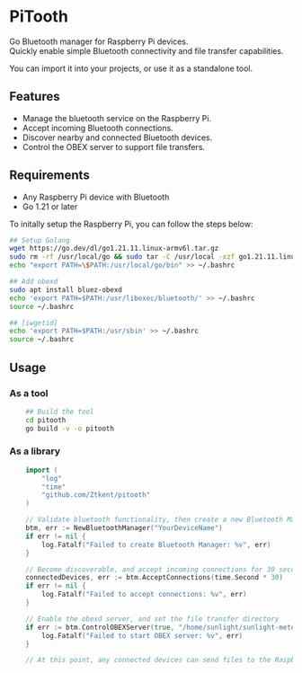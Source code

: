 # PiTooth
Go Bluetooth manager for Raspberry Pi devices.   
Quickly enable simple Bluetooth connectivity and file transfer capabilities.

You can import it into your projects, or use it as a standalone tool.

## Features
- Manage the bluetooth service on the Raspberry Pi.
- Accept incoming Bluetooth connections.
- Discover nearby and connected Bluetooth devices.
- Control the OBEX server to support file transfers.

## Requirements
- Any Raspberry Pi device with Bluetooth
- Go 1.21 or later

To initally setup the Raspberry Pi, you can follow the steps below:
```bash
## Setup Golang
wget https://go.dev/dl/go1.21.11.linux-armv6l.tar.gz
sudo rm -rf /usr/local/go && sudo tar -C /usr/local -xzf go1.21.11.linux-armv6l.tar.gz && rm go1.21.11.linux-armv6l.tar.gz
echo "export PATH=\$PATH:/usr/local/go/bin" >> ~/.bashrc

## Add obexd
sudo apt install bluez-obexd
echo 'export PATH=$PATH:/usr/libexec/bluetooth/' >> ~/.bashrc
source ~/.bashrc

## [iwgetid]
echo 'export PATH=$PATH:/usr/sbin' >> ~/.bashrc 
source ~/.bashrc
```

## Usage

### As a tool
```bash
    ## Build the tool
    cd pitooth
    go build -v -o pitooth
```

### As a library
```go
    import (
        "log"
        "time"
        "github.com/Ztkent/pitooth"
    )

	// Validate bluetooth functionality, then create a new Bluetooth Manager
    btm, err := NewBluetoothManager("YourDeviceName")
    if err != nil {
    	log.Fatalf("Failed to create Bluetooth Manager: %v", err)
    } 

    // Become discoverable, and accept incoming connections for 30 seconds
    connectedDevices, err := btm.AcceptConnections(time.Second * 30)
    if err != nil {
        log.Fatalf("Failed to accept connections: %v", err)
    }

    // Enable the obexd server, and set the file transfer directory
    if err := btm.ControlOBEXServer(true, "/home/sunlight/sunlight-meter"); err != nil {
        log.Fatalf("Failed to start OBEX server: %v", err)
    }

    // At this point, any connected devices can send files to the Raspberry Pi.
```